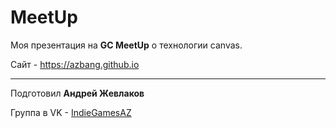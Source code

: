 # MeetUp

Моя презентация на **GC MeetUp** о технологии canvas.

Сайт - https://azbang.github.io
***

Подготовил **Андрей Жевлаков**

Группа в VK - [IndieGamesAZ](http://vk.com/indiegamesaz)
